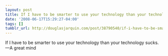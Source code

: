 ```yaml
---
layout: post
title: If I have to be smarter to use your technology than your technology sucks.
date: '2008-06-17T15:29:27-04:00'
tags: []
tumblr_url: http://douglasjarquin.com/post/38790540/if-i-have-to-be-smarter-to-use-your-technology
---
```

If I have to be smarter to use your technology than your technology sucks.—A great mind
